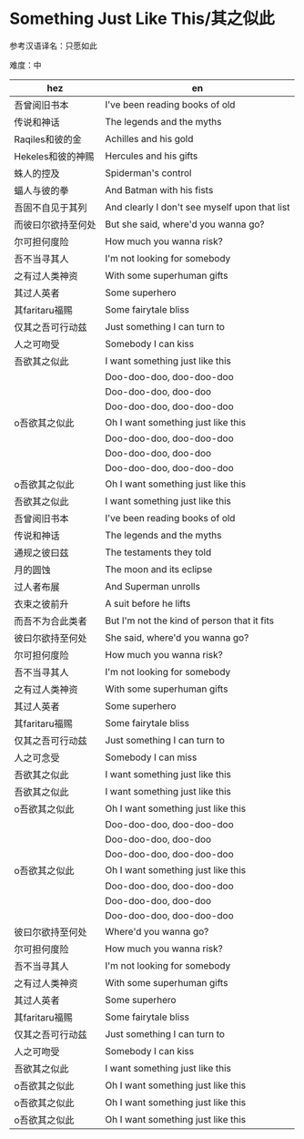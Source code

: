 # Something Just Like This/其之似此

参考汉语译名：只愿如此

难度：中

|hez|en|
|-|-|
|吾曾阅旧书本|I've been reading books of old|
|传说和神话|The legends and the myths|
|Raqiles和彼的金|Achilles and his gold|
|Hekeles和彼的神赐|Hercules and his gifts|
|蛛人的控及|Spiderman's control|
|蝠人与彼的拳|And Batman with his fists|
|吾固不自见于其列|And clearly I don't see myself upon that list|
|而彼曰尔欲持至何处|But she said, where'd you wanna go?|
|尔可担何度险|How much you wanna risk?|
|吾不当寻其人|I'm not looking for somebody|
|之有过人类神资|With some superhuman gifts|
|其过人英者|Some superhero|
|其faritaru福赐|Some fairytale bliss|
|仅其之吾可行动兹|Just something I can turn to|
|人之可吻受|Somebody I can kiss| 
|吾欲其之似此|I want something just like this|
||Doo-doo-doo, doo-doo-doo|
||Doo-doo-doo, doo-doo|
||Doo-doo-doo, doo-doo-doo|
|o吾欲其之似此|Oh I want something just like this|
||Doo-doo-doo, doo-doo-doo|
||Doo-doo-doo, doo-doo|
||Doo-doo-doo, doo-doo-doo|
|o吾欲其之似此|Oh I want something just like this|
|吾欲其之似此|I want something just like this|
|吾曾阅旧书本|I've been reading books of old|
|传说和神话|The legends and the myths|
|通规之彼曰兹|The testaments they told|
|月的圆蚀|The moon and its eclipse|
|过人者布展|And Superman unrolls|
|衣束之彼前升|A suit before he lifts|
|而吾不为合此类者|But I'm not the kind of person that it fits|
|彼曰尔欲持至何处|She said, where'd you wanna go?|
|尔可担何度险|How much you wanna risk?|
|吾不当寻其人|I'm not looking for somebody|
|之有过人类神资|With some superhuman gifts|
|其过人英者|Some superhero|
|其faritaru福赐|Some fairytale bliss|
|仅其之吾可行动兹|Just something I can turn to|
|人之可念受|Somebody I can miss|
|吾欲其之似此|I want something just like this|
|吾欲其之似此|I want something just like this|
|o吾欲其之似此|Oh I want something just like this|
||Doo-doo-doo, doo-doo-doo|
||Doo-doo-doo, doo-doo|
||Doo-doo-doo, doo-doo-doo|
|o吾欲其之似此|Oh I want something just like this|
||Doo-doo-doo, doo-doo-doo|
||Doo-doo-doo, doo-doo|
||Doo-doo-doo, doo-doo-doo|
|彼曰尔欲持至何处|Where'd you wanna go?|
|尔可担何度险|How much you wanna risk?|
|吾不当寻其人|I'm not looking for somebody|
|之有过人类神资|With some superhuman gifts|
|其过人英者|Some superhero|
|其faritaru福赐|Some fairytale bliss|
|仅其之吾可行动兹|Just something I can turn to|
|人之可吻受|Somebody I can kiss|
|吾欲其之似此|I want something just like this|
|o吾欲其之似此|Oh I want something just like this|
|o吾欲其之似此|Oh I want something just like this|
|o吾欲其之似此|Oh I want something just like this|
